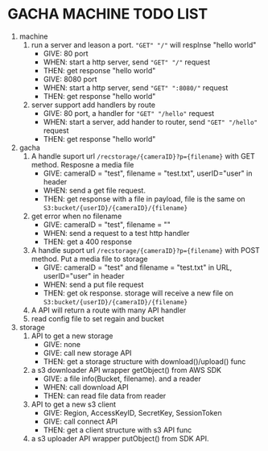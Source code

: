 # GACHA MACHINE TODO LIST

1. machine
    1. run a server and leason a port. `"GET" "/"` will resplnse "hello world"
        * GIVE: 80 port
        * WHEN: start a http server, send `"GET" "/"` request
        * THEN: get response "hello world"
        * GIVE: 8080 port
        * WHEN: start a http server, send `"GET" ":8080/"` request
        * THEN: get response "hello world"
    1. server support add handlers by route
        * GIVE: 80 port, a handler for `"GET" "/hello"` request
        * WHEN: start a server, add hander to router, send `"GET" "/hello"` request
        * THEN: get response "hello world"
1. gacha
    1. A handle suport url `/recstorage/{cameraID}?p={filename}` with GET method. Resposne a media file
        * GIVE: cameraID = "test", filename = "test.txt", userID="user" in header
        * WHEN: send a get file request.
        * THEN: get response with a file in payload, file is the same on `S3:bucket/{userID}/{cameraID}/{filename}`
    1. get error when no filename
        * GIVE: cameraID = "test", filename = ""
        * WHEN: send a request to a test http handler
        * THEN: get a 400 response
    1. A handle suport url `/recstorage/{cameraID}?p={filename}` with POST method. Put a media file to storage
        * GIVE: cameraID = "test" and filename = "test.txt" in URL, userID="user" in header
        * WHEN: send a put file request
        * THEN: get ok response. storage will receive a new file on `S3:bucket/{userID}/{cameraID}/{filename}`
    1. A API will return a route with many API handler
    1. read config file to set regain and bucket
1. storage
    1. API to get a new storage
        * GIVE: none
        * GIVE: call new storage API
        * THEN: get a storage structure with download()/upload() func
    1. a s3 downloader API wrapper getObject() from AWS SDK
        * GIVE: a file info(Bucket, filename). and a reader 
        * WHEN: call download API
        * THEN: can read file data from reader
    1. API to get a new s3 client
        * GIVE: Region, AccessKeyID, SecretKey, SessionToken
        * GIVE: call connect API
        * THEN: get a client structure with s3 API func
    1. a s3 uploader API wrapper putObject() from SDK API.